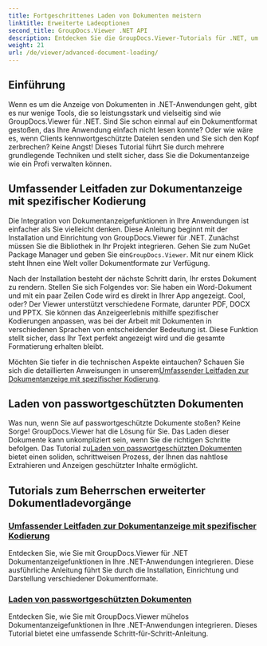 ```yaml
---
title: Fortgeschrittenes Laden von Dokumenten meistern
linktitle: Erweiterte Ladeoptionen
second_title: GroupDocs.Viewer .NET API
description: Entdecken Sie die GroupDocs.Viewer-Tutorials für .NET, um erweiterte Funktionen zur Dokumentanzeige mühelos in Ihre Anwendungen zu integrieren.
weight: 21
url: /de/viewer/advanced-document-loading/
---
```

## Einführung

Wenn es um die Anzeige von Dokumenten in .NET-Anwendungen geht, gibt es nur wenige Tools, die so leistungsstark und vielseitig sind wie GroupDocs.Viewer für .NET. Sind Sie schon einmal auf ein Dokumentformat gestoßen, das Ihre Anwendung einfach nicht lesen konnte? Oder wie wäre es, wenn Clients kennwortgeschützte Dateien senden und Sie sich den Kopf zerbrechen? Keine Angst! Dieses Tutorial führt Sie durch mehrere grundlegende Techniken und stellt sicher, dass Sie die Dokumentanzeige wie ein Profi verwalten können.

## Umfassender Leitfaden zur Dokumentanzeige mit spezifischer Kodierung

Die Integration von Dokumentanzeigefunktionen in Ihre Anwendungen ist einfacher als Sie vielleicht denken. Diese Anleitung beginnt mit der Installation und Einrichtung von GroupDocs.Viewer für .NET. Zunächst müssen Sie die Bibliothek in Ihr Projekt integrieren. Gehen Sie zum NuGet Package Manager und geben Sie ein`GroupDocs.Viewer`. Mit nur einem Klick steht Ihnen eine Welt voller Dokumentformate zur Verfügung.

Nach der Installation besteht der nächste Schritt darin, Ihr erstes Dokument zu rendern. Stellen Sie sich Folgendes vor: Sie haben ein Word-Dokument und mit ein paar Zeilen Code wird es direkt in Ihrer App angezeigt. Cool, oder? Der Viewer unterstützt verschiedene Formate, darunter PDF, DOCX und PPTX. Sie können das Anzeigeerlebnis mithilfe spezifischer Kodierungen anpassen, was bei der Arbeit mit Dokumenten in verschiedenen Sprachen von entscheidender Bedeutung ist. Diese Funktion stellt sicher, dass Ihr Text perfekt angezeigt wird und die gesamte Formatierung erhalten bleibt.

 Möchten Sie tiefer in die technischen Aspekte eintauchen? Schauen Sie sich die detaillierten Anweisungen in unserem[Umfassender Leitfaden zur Dokumentanzeige mit spezifischer Kodierung](./document-viewing-with-specific-encoding/).

## Laden von passwortgeschützten Dokumenten

Was nun, wenn Sie auf passwortgeschützte Dokumente stoßen? Keine Sorge! GroupDocs.Viewer hat die Lösung für Sie. Das Laden dieser Dokumente kann unkompliziert sein, wenn Sie die richtigen Schritte befolgen. Das Tutorial zu[Laden von passwortgeschützten Dokumenten](./loading-password-protected-document/) bietet einen soliden, schrittweisen Prozess, der Ihnen das nahtlose Extrahieren und Anzeigen geschützter Inhalte ermöglicht.

## Tutorials zum Beherrschen erweiterter Dokumentladevorgänge
### [Umfassender Leitfaden zur Dokumentanzeige mit spezifischer Kodierung](./document-viewing-with-specific-encoding/)
Entdecken Sie, wie Sie mit GroupDocs.Viewer für .NET Dokumentanzeigefunktionen in Ihre .NET-Anwendungen integrieren. Diese ausführliche Anleitung führt Sie durch die Installation, Einrichtung und Darstellung verschiedener Dokumentformate.
### [Laden von passwortgeschützten Dokumenten](./loading-password-protected-document/)
Entdecken Sie, wie Sie mit GroupDocs.Viewer mühelos Dokumentanzeigefunktionen in Ihre .NET-Anwendungen integrieren. Dieses Tutorial bietet eine umfassende Schritt-für-Schritt-Anleitung.